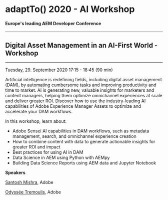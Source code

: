 # adaptTo() 2020 - AI Workshop
#### Europe's leading AEM Developer Conference
-----
## Digital Asset Management in an AI-First World - Workshop
___

Tuesday, 29. September 2020 17:15 - 18:45 (90 min)

Artificial intelligence is redefining fields, including digital asset management (DAM), by automating cumbersome tasks and improving productivity and time to market. AI is generating new, valuable insights for marketers and content managers, helping them optimize omnichannel experiences at scale and deliver greater ROI. Discover how to use the industry-leading AI capabilities of Adobe Experience Manager Assets to optimize and accelerate your DAM workflows.

In this workshop, learn about:
- Adobe Sensei AI capabilities in DAM workflows, such as metadata management, search, and omnichannel experience creation
- How to combine content with data to generate actionable insights for greater ROI and impact
- Best practices for using AI in DAM
- Data Science in AEM using Python with AEMpy
- Building Data Science Reports using AEM data and Jupyter Notebook


**Speakers**

[Santosh Mishra](https://adapt.to/2020/en/conference/speaker.detail.suffix.html/santosh-mishra.html), Adobe

[Odyssée Tremoulis](https://adapt.to/2020/en/conference/speaker.detail.suffix.html/odyssee-tremoulis.html), Adobe

